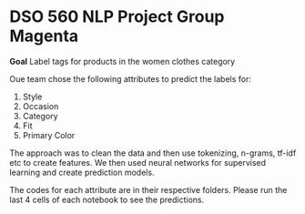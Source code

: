 # DSO 560 NLP Project Group Magenta

**Goal** Label tags for products in the women clothes category

Oue team chose the following attributes to predict the labels for:

1. Style
2. Occasion
3. Category
4. Fit
5. Primary Color

The approach was to clean the data and then use tokenizing, n-grams, tf-idf etc to create features.
We then used neural networks for supervised learning and create prediction models.

The codes for each attribute are in their respective folders.
Please run the last 4 cells of each notebook to see the predictions.


